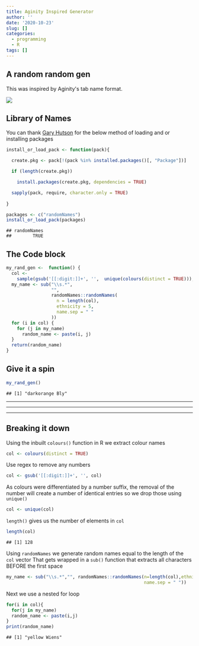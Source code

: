 ```yaml
---
title: Aginity Inspired Generator
author: ''
date: '2020-10-23'
slug: []
categories:
  - programming
  - R
tags: []
---
```

## A random random gen 
This was inspired by Aginity's tab name format. 

![](/post/2020-10-23-aginity-inspired-generator/randfunction.png)

## Library of Names 

You can thank [Gary Hutson](https://nhsrcommunity.com/blog/author/garyhutson/) for the below method of loading and or  installing packages


```r
install_or_load_pack <- function(pack){

  create.pkg <- pack[!(pack %in% installed.packages()[, "Package"])]

  if (length(create.pkg))

    install.packages(create.pkg, dependencies = TRUE)

  sapply(pack, require, character.only = TRUE)
  
}

packages <- c("randomNames")
install_or_load_pack(packages)
```

```
## randomNames 
##        TRUE
```
## The Code block
 


```r
my_rand_gen <-  function() {
  col <-
    sample(gsub('[[:digit:]]+', '',  unique(colours(distinct = TRUE))), 1)
  my_name <- sub("\\s.*",
                 "",
                 randomNames::randomNames(
                   n = length(col),
                   ethnicity = 5,
                   name.sep = " "
                 ))
  for (i in col) {
    for (j in my_name)
      random_name <- paste(i, j)
  }
  return(random_name)
}
```
## Give it a spin


```r
my_rand_gen()
```

```
## [1] "darkorange Bly"
```


***
***
***



## Breaking it down

Using the inbuilt `colours()` function in R we extract colour names

```r
col <- colours(distinct = TRUE)
```


Use regex to remove any numbers

```r
col <- gsub('[[:digit:]]+', '', col)
```
 
 
 As colours were differentiated by a number suffix, the removal of the number  will create a number of identical entries so we drop those using `unique()`


```r
col <- unique(col)
```

`length()` gives us the number of elements in `col`


```r
length(col)
```

```
## [1] 128
```



Using `randomNames` we generate random names equal to the length of the `col` vector
That gets wrapped in a `sub()` function that extracts all characters BEFORE the first space


```r
my_name <- sub("\\s.*","", randomNames::randomNames(n=length(col),ethnicity = 5,
                                                    name.sep = " "))
```


Next we use a nested for loop


```r
for(i in col){
  for(j in my_name)
  random_name <- paste(i,j)
}
print(random_name)
```

```
## [1] "yellow Wiens"
```


